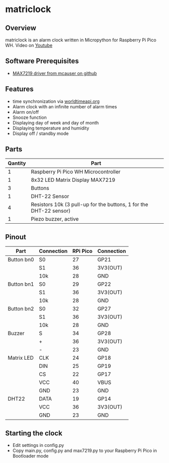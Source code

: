 # matriclock

## Overview
matriclock is an alarm clock written in Micropython for Raspberry Pi Pico WH.
Video on [Youtube](https://youtu.be/pl6CCcmThhM)


## Software Prerequisites
 - [MAX7219 driver from mcauser on github](https://github.com/mcauser/micropython-max7219)


## Features
 - time synchronization via [worldtimeapi.org](https://worldtimeapi.org)
 - Alarm clock with an infinite number of alarm times
 - Alarm on/off
 - Snooze function
 - Displaying day of week and day of month
 - Displaying temperature and humidity
 - Display off / standby mode


## Parts
|Qantity|Part                                                              |
|-------|------------------------------------------------------------------|
|1      |Raspberry Pi Pico WH Microcontroller                              |
|1      |8x32 LED Matrix Display MAX7219                                   |
|3      |Buttons                                                           |
|1      |DHT-22 Sensor                                                     |
|4      |Resistors 10k (3 pull-up for the buttons, 1 for the DHT-22 sensor)|
|1      |Piezo buzzer, active                                              |


## Pinout
|Part       |Connection |RPi Pico |Connection|
|-----------|-----------|---------|----------|
|Button bn0 |S0         |27       |GP21      |
|           |S1         |36       |3V3(OUT)  |
|           |10k        |28       |GND       |
|Button bn1 |S0         |29       |GP22      |
|           |S1         |36       |3V3(OUT)  |
|           |10k        |28       |GND       |
|Button bn2 |S0         |32       |GP27      |
|           |S1         |36       |3V3(OUT)  |
|           |10k        |28       |GND       |
|Buzzer     |S          |34       |GP28      |
|           |+          |36       |3V3(OUT)  |
|           |-          |23       |GND       |
|Matrix LED |CLK        |24       |GP18      |
|           |DIN        |25       |GP19      |
|           |CS         |22       |GP17      |
|           |VCC        |40       |VBUS      |
|           |GND        |23       |GND       |
|DHT22      |DATA       |19       |GP14      |
|           |VCC        |36       |3V3(OUT)  |
|           |GND        |23       |GND       |


## Starting the clock
 - Edit settings in config.py
 - Copy main.py, config.py and max7219.py to your Raspberry Pi Pico in Bootloader mode
